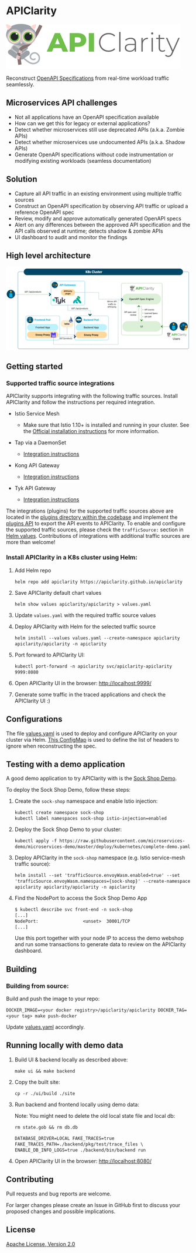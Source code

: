 # APIClarity

![APIClarity](API_clarity.svg "APIClarity")

Reconstruct [OpenAPI Specifications](https://spec.openapis.org/oas/latest.html)
from real-time workload traffic seamlessly.

## Microservices API challenges

- Not all applications have an OpenAPI specification available
- How can we get this for legacy or external applications?
- Detect whether microservices still use deprecated APIs (a.k.a. Zombie APIs)
- Detect whether microservices use undocumented APIs (a.k.a. Shadow APIs)
- Generate OpenAPI specifications without code instrumentation or
  modifying existing workloads (seamless documentation)

## Solution

- Capture all API traffic in an existing environment using multiple traffic sources
- Construct an OpenAPI specification by observing API traffic or upload a
  reference OpenAPI spec
- Review, modify and approve automatically generated OpenAPI specs
- Alert on any differences between the approved API specification and the API
  calls observed at runtime; detects shadow & zombie APIs
- UI dashboard to audit and monitor the findings

## High level architecture

![High level architecture](diagram.jpg "High level architecture")


## Getting started

### Supported traffic source integrations
APIClarity supports integrating with the following traffic sources. Install APIClarity and follow the instructions per required integration.

* Istio Service Mesh
  * Make sure that Istio 1.10+ is installed and running in your cluster.
  See the [Official installation instructions](https://istio.io/latest/docs/setup/getting-started/#install)
  for more information.

* Tap via a DaemonSet
  * [Integration instructions](https://github.com/apiclarity/apiclarity/tree/master/plugins/taper)

* Kong API Gateway
  * [Integration instructions](https://github.com/apiclarity/apiclarity/tree/master/plugins/gateway/kong)

* Tyk API Gateway
  * [Integration instructions](https://github.com/apiclarity/apiclarity/tree/master/plugins/gateway/tyk)

The integrations (plugins) for the supported traffic sources above are located in the [plugins directory within the codebase](https://github.com/apiclarity/apiclarity/tree/master/plugins) and implement the [plugins API](https://github.com/apiclarity/apiclarity/tree/master/plugins/api) to export the API events to APIClarity. To enable and configure the supported traffic sources, please check the ```trafficSource:``` section in [Helm values](https://github.com/apiclarity/apiclarity/blob/master/charts/apiclarity/values.yaml).
Contributions of integrations with additional traffic sources are more than welcome!

### Install APIClarity in a K8s cluster using Helm:

1. Add Helm repo

   ```shell
   helm repo add apiclarity https://apiclarity.github.io/apiclarity
   ```
2. Save APIClarity default chart values
    ```shell
    helm show values apiclarity/apiclarity > values.yaml
    ```

3. Update `values.yaml` with the required traffic source values

4. Deploy APIClarity with Helm for the selected traffic source

   ```shell
   helm install --values values.yaml --create-namespace apiclarity apiclarity/apiclarity -n apiclarity
   ```

3. Port forward to APIClarity UI:

   ```shell
   kubectl port-forward -n apiclarity svc/apiclarity-apiclarity 9999:8080
   ```

4. Open APIClarity UI in the browser: <http://localhost:9999/>
5. Generate some traffic in the traced applications and check the APIClarity UI :)

## Configurations

The file [values.yaml](https://github.com/apiclarity/apiclarity/blob/master/charts/apiclarity/values.yaml) is used to deploy and configure APIClarity on your cluster via Helm.
[This ConfigMap](https://github.com/apiclarity/apiclarity/blob/master/charts/apiclarity/templates/configmap.yaml) is used to define the list of headers to ignore when reconstructing the spec.

## Testing with a demo application

A good demo application to try APIClarity with is the [Sock Shop Demo](https://microservices-demo.github.io/).

To deploy the Sock Shop Demo, follow these steps:

1. Create the `sock-shop` namespace and enable Istio injection:

   ```shell
   kubectl create namespace sock-shop
   kubectl label namespaces sock-shop istio-injection=enabled
   ```

2. Deploy the Sock Shop Demo to your cluster:

   ```shell
   kubectl apply -f https://raw.githubusercontent.com/microservices-demo/microservices-demo/master/deploy/kubernetes/complete-demo.yaml
   ```

3. Deploy APIClarity in the `sock-shop` namespace (e.g. Istio service-mesh traffic source):

   ```shell
   helm install --set 'trafficSource.envoyWasm.enabled=true' --set 'trafficSource.envoyWasm.namespaces={sock-shop}' --create-namespace apiclarity apiclarity/apiclarity -n apiclarity
   ```

4. Find the NodePort to access the Sock Shop Demo App

   ```shell
   $ kubectl describe svc front-end -n sock-shop
   [...]
   NodePort:                 <unset>  30001/TCP
   [...]
   ```

   Use this port together with your node IP to access the demo webshop and run
   some transactions to generate data to review on the APIClarity dashboard.

## Building

### Building from source:
Build and push the image to your repo:

```shell
DOCKER_IMAGE=<your docker registry>/apiclarity/apiclarity DOCKER_TAG=<your tag> make push-docker
```
Update [values.yaml](https://github.com/apiclarity/apiclarity/blob/master/charts/apiclarity/values.yaml) accordingly.

## Running locally with demo data

1. Build UI & backend locally as described above:

   ```shell
   make ui && make backend
   ```

2. Copy the built site:

   ```shell
   cp -r ./ui/build ./site
   ```

3. Run backend and frontend locally using demo data:
   
   Note: You might need to delete the old local state file and local db:
   ```shell
   rm state.gob && rm db.db
   ```
   ```shell
   DATABASE_DRIVER=LOCAL FAKE_TRACES=true FAKE_TRACES_PATH=./backend/pkg/test/trace_files \
   ENABLE_DB_INFO_LOGS=true ./backend/bin/backend run
   ```

4. Open APIClarity UI in the browser: <http://localhost:8080/>

## Contributing

Pull requests and bug reports are welcome.

For larger changes please create an Issue in GitHub first to discuss your
proposed changes and possible implications.

## License

[Apache License, Version 2.0](https://www.apache.org/licenses/LICENSE-2.0)
